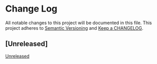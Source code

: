 # Change Log

All notable changes to this project will be documented in this file.
This project adheres to [Semantic Versioning](http://semver.org/) and [Keep a CHANGELOG](http://keepachangelog.com).

## [Unreleased]


[Unreleased](https://github.com/icehawk/session-forms-bridge/blob/master)
